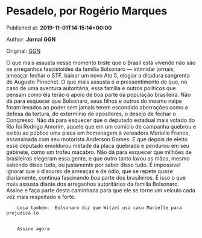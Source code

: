 
# Pesadelo, por Rogério Marques

Published at: **2019-11-01T14:15:14+00:00**

Author: **Jornal GGN**

Original: [GGN](https://jornalggn.com.br/opiniao/pesadelo-por-rogerio-marques/)

O que mais assusta nesse momento triste que o Brasil está vivendo não são os arreganhos fascistoides da família Bolsonaro — intimidar jornais, ameaçar fechar o STF, baixar um novo Ato 5, elogiar a ditadura sangrenta de Augusto Pinochet.
O que mais assusta é o pressentimento de que, no caso de uma aventura autoritária, essa família e outros políticos que pensam como ela terão o apoio de boa parte da população brasileira.
Não dá para esquecer que Bolsonaro, seus filhos e outros do mesmo naipe foram levados ao poder sem jamais terem escondido aberrações como a defesa da tortura, do extermínio de opositores, o desejo de fechar o Congresso.
Não dá para esquecer que o deputado estadual mais votado do Rio foi Rodrigo Amorim, aquele que em um comício de campanha quebrou e exibiu ao público uma placa em homenagem à vereadora Marielle Franco, assassinada com seu motorista Anderson Gomes. E que depois de eleito esse deputado emoldurou metade da placa quebrada e pendurou em seu gabinete, como um troféu macabro.
Não dá para esquecer que milhões de brasileiros elegeram essa gente, e que outro tanto lavou as mãos, mesmo sabendo disso tudo, ou justamente por saber disso tudo.
É impossível ignorar que o discurso de ameaças e de ódio, que se repete quase diariamente, continua fascinando boa parte dos brasileiros.
É isso o que mais assusta diante dos arreganhos autoritários da família Bolsonaro.
Assine e faça parte desta caminhada para que ele se torne um veículo cada vez mais respeitado e forte.

        Leia também:  Bolsonaro diz que Witzel usa caso Marielle para prejudicá-lo
      

        Assine agora
      
